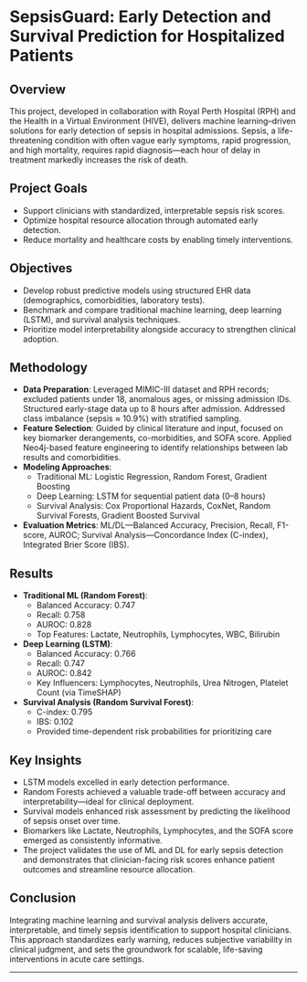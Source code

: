 # SepsisGuard: Early Detection and Survival Prediction for Hospitalized Patients

## Overview

This project, developed in collaboration with Royal Perth Hospital (RPH) and the Health in a Virtual Environment (HIVE), delivers machine learning–driven solutions for early detection of sepsis in hospital admissions. Sepsis, a life-threatening condition with often vague early symptoms, rapid progression, and high mortality, requires rapid diagnosis—each hour of delay in treatment markedly increases the risk of death.

## Project Goals

- Support clinicians with standardized, interpretable sepsis risk scores.
- Optimize hospital resource allocation through automated early detection.
- Reduce mortality and healthcare costs by enabling timely interventions.

## Objectives

- Develop robust predictive models using structured EHR data (demographics, comorbidities, laboratory tests).
- Benchmark and compare traditional machine learning, deep learning (LSTM), and survival analysis techniques.
- Prioritize model interpretability alongside accuracy to strengthen clinical adoption.

## Methodology

- **Data Preparation**: Leveraged MIMIC-III dataset and RPH records; excluded patients under 18, anomalous ages, or missing admission IDs. Structured early-stage data up to 8 hours after admission. Addressed class imbalance (sepsis ≈ 10.9%) with stratified sampling.
- **Feature Selection**: Guided by clinical literature and input, focused on key biomarker derangements, co-morbidities, and SOFA score. Applied Neo4j-based feature engineering to identify relationships between lab results and comorbidities.
- **Modeling Approaches**: 
  - Traditional ML: Logistic Regression, Random Forest, Gradient Boosting
  - Deep Learning: LSTM for sequential patient data (0–8 hours)
  - Survival Analysis: Cox Proportional Hazards, CoxNet, Random Survival Forests, Gradient Boosted Survival
- **Evaluation Metrics**: ML/DL—Balanced Accuracy, Precision, Recall, F1-score, AUROC; Survival Analysis—Concordance Index (C-index), Integrated Brier Score (IBS).

## Results

- **Traditional ML (Random Forest)**:  
  - Balanced Accuracy: 0.747  
  - Recall: 0.758  
  - AUROC: 0.828  
  - Top Features: Lactate, Neutrophils, Lymphocytes, WBC, Bilirubin
- **Deep Learning (LSTM)**:  
  - Balanced Accuracy: 0.766  
  - Recall: 0.747  
  - AUROC: 0.842  
  - Key Influencers: Lymphocytes, Neutrophils, Urea Nitrogen, Platelet Count (via TimeSHAP)
- **Survival Analysis (Random Survival Forest)**:  
  - C-index: 0.795  
  - IBS: 0.102  
  - Provided time-dependent risk probabilities for prioritizing care

## Key Insights

- LSTM models excelled in early detection performance.
- Random Forests achieved a valuable trade-off between accuracy and interpretability—ideal for clinical deployment.
- Survival models enhanced risk assessment by predicting the likelihood of sepsis onset over time.
- Biomarkers like Lactate, Neutrophils, Lymphocytes, and the SOFA score emerged as consistently informative.
- The project validates the use of ML and DL for early sepsis detection and demonstrates that clinician-facing risk scores enhance patient outcomes and streamline resource allocation.

## Conclusion

Integrating machine learning and survival analysis delivers accurate, interpretable, and timely sepsis identification to support hospital clinicians. This approach standardizes early warning, reduces subjective variability in clinical judgment, and sets the groundwork for scalable, life-saving interventions in acute care settings.

---
